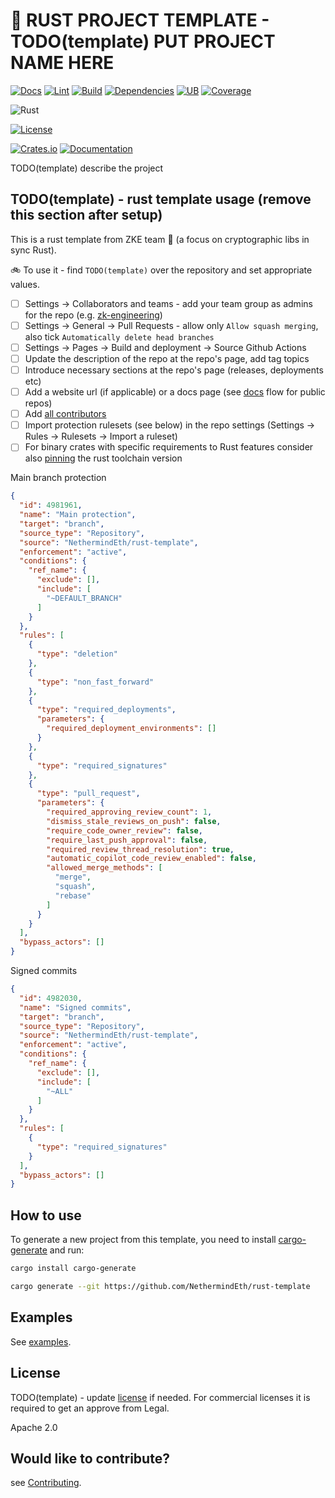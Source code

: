 # :crab: RUST PROJECT TEMPLATE - TODO(template) PUT PROJECT NAME HERE
<!--`TODO(template) update with your repository name.`-->
[![Docs](https://github.com/NethermindEth/rust-template/workflows/docs.yml/badge.svg)](https://github.com/NethermindEth/rust-template/actions)
[![Lint](https://github.com/NethermindEth/rust-template/workflows/linter.yml/badge.svg)](https://github.com/NethermindEth/rust-template/actions)
[![Build](https://github.com/NethermindEth/rust-template/workflows/build-and-test.yml/badge.svg)](https://github.com/NethermindEth/rust-template/actions)
[![Dependencies](https://github.com/NethermindEth/rust-template/workflows/dependency-audit.yml/badge.svg)](https://github.com/NethermindEth/rust-template/actions)
[![UB](https://github.com/NethermindEth/rust-template/workflows/ub-detection.yml/badge.svg)](https://github.com/NethermindEth/rust-template/actions)
[![Coverage](https://github.com/NethermindEth/rust-template/workflows/Coverage/badge.svg)](https://github.com/NethermindEth/rust-template/actions/workflows/coverage.yml)
<!-- You can replace them with a single badge if you create a main CI file that calls the other workflows
[![CI](https://github.com/{{USERNAME}}/{{REPOSITORY}}/workflows/CI/badge.svg)](https://github.com/{{USERNAME}}/{{REPOSITORY}}/actions)
-->
<!--`TODO(template) update with your rust version`
If you want to change from stable to Minimum Supported Rust Version (MSRV), replace the badge with:
![MSRV](https://img.shields.io/badge/rustc-1.70+-ab6000.svg) TODO(template) update specific version
-->
![Rust](https://img.shields.io/badge/rust-stable-orange.svg)
<!--`TODO(template) update license version if needed. Check LICENSE first`-->
[![License](https://img.shields.io/badge/License-Apache_2.0-blue.svg)](https://opensource.org/licenses/Apache-2.0)
<!--`TODO(template) update with your crate information. Remove if not needed.`-->
[![Crates.io](https://img.shields.io/crates/v/{{CRATE_NAME}}.svg)](https://crates.io/crates/{{CRATE_NAME}})
[![Documentation](https://docs.rs/{{CRATE_NAME}}/badge.svg)](https://docs.rs/{{CRATE_NAME}})

TODO(template) describe the project

## TODO(template) - rust template usage (remove this section after setup)

This is a rust template from ZKE team :rocket: (a focus on cryptographic libs in sync Rust).

:bike: To use it - find `TODO(template)` over the repository and set appropriate values.

- [ ] Settings -> Collaborators and teams - add your team group as admins for the repo (e.g. [zk-engineering](https://github.com/orgs/NethermindEth/teams/zk-engineering))
- [ ] Settings -> General -> Pull Requests - allow only `Allow squash merging`, also tick `Automatically delete head branches`
- [ ] Settings -> Pages -> Build and deployment -> Source Github Actions
- [ ] Update the description of the repo at the repo's page, add tag topics
- [ ] Introduce necessary sections at the repo's page (releases, deployments etc)
- [ ] Add a website url (if applicable) or a docs page (see [docs](./.github/workflows/docs.yml) flow for public repos)
- [ ] Add [all contributors](https://allcontributors.org/docs/en/cli/installation)
- [ ] Import protection rulesets (see below) in the repo settings (Settings -> Rules -> Rulesets -> Import a ruleset)
- [ ] For binary crates with specific requirements to Rust features consider also [pinning](https://rust-lang.github.io/rustup/overrides.html#the-toolchain-file) the rust toolchain version

Main branch protection

```json
{
  "id": 4981961,
  "name": "Main protection",
  "target": "branch",
  "source_type": "Repository",
  "source": "NethermindEth/rust-template",
  "enforcement": "active",
  "conditions": {
    "ref_name": {
      "exclude": [],
      "include": [
        "~DEFAULT_BRANCH"
      ]
    }
  },
  "rules": [
    {
      "type": "deletion"
    },
    {
      "type": "non_fast_forward"
    },
    {
      "type": "required_deployments",
      "parameters": {
        "required_deployment_environments": []
      }
    },
    {
      "type": "required_signatures"
    },
    {
      "type": "pull_request",
      "parameters": {
        "required_approving_review_count": 1,
        "dismiss_stale_reviews_on_push": false,
        "require_code_owner_review": false,
        "require_last_push_approval": false,
        "required_review_thread_resolution": true,
        "automatic_copilot_code_review_enabled": false,
        "allowed_merge_methods": [
          "merge",
          "squash",
          "rebase"
        ]
      }
    }
  ],
  "bypass_actors": []
}
```

Signed commits

```json
{
  "id": 4982030,
  "name": "Signed commits",
  "target": "branch",
  "source_type": "Repository",
  "source": "NethermindEth/rust-template",
  "enforcement": "active",
  "conditions": {
    "ref_name": {
      "exclude": [],
      "include": [
        "~ALL"
      ]
    }
  },
  "rules": [
    {
      "type": "required_signatures"
    }
  ],
  "bypass_actors": []
}
```

## How to use

To generate a new project from this template, you need to install [cargo-generate](https://github.com/cargo-generate/cargo-generate) and run:

```sh
cargo install cargo-generate

cargo generate --git https://github.com/NethermindEth/rust-template
```

## Examples

See [examples](./examples/).

## License

TODO(template) - update [license](https://www.notion.so/nethermind/Open-Source-Software-Usage-and-Licensing-Policy-1c3360fc38d080fd9e61c29b35d1d5af) if needed.
For commercial licenses it is required to get an approve from Legal.

Apache 2.0

## Would like to contribute?

see [Contributing](./CONTRIBUTING.md).
